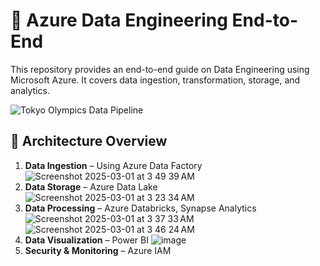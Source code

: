 # 🚀 Azure Data Engineering End-to-End

This repository provides an end-to-end guide on Data Engineering using Microsoft Azure. 
It covers data ingestion, transformation, storage, and analytics.

![Tokyo Olympics Data Pipeline](https://github.com/user-attachments/assets/a2922c7e-a9df-41c0-a547-db918dcd3aba)


## 📌 Architecture Overview
1. **Data Ingestion** – Using Azure Data Factory 
![Screenshot 2025-03-01 at 3 49 39 AM](https://github.com/user-attachments/assets/63feb77a-5b09-4a70-80e1-ffd41a322c29)
2. **Data Storage** – Azure Data Lake
![Screenshot 2025-03-01 at 3 23 34 AM](https://github.com/user-attachments/assets/2826d885-eff1-42e8-b2b7-9a98dbb9aeb5)
3. **Data Processing** – Azure Databricks, Synapse Analytics
![Screenshot 2025-03-01 at 3 37 33 AM](https://github.com/user-attachments/assets/561f867e-e758-49e0-9afc-c8a0dfb82216)
![Screenshot 2025-03-01 at 3 46 24 AM](https://github.com/user-attachments/assets/d286cdac-c494-482f-a1b6-b0165aead566)
4. **Data Visualization** – Power BI
![image](https://github.com/user-attachments/assets/105a2188-0990-40ba-8a09-28c9a0290210)
5. **Security & Monitoring** – Azure IAM


